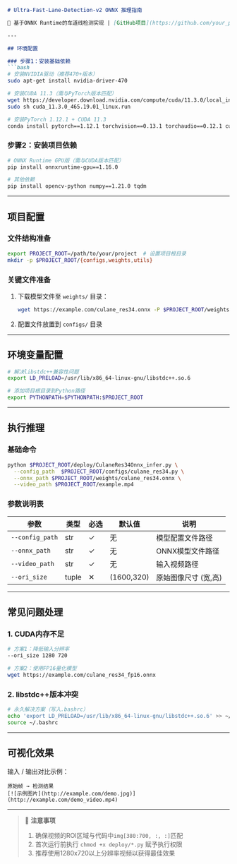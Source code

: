 ```markdown
# Ultra-Fast-Lane-Detection-v2 ONNX 推理指南

🚗 基于ONNX Runtime的车道线检测实现 | [GitHub项目](https://github.com/your_project_url)

---

## 环境配置

### 步骤1：安装基础依赖
```bash
# 安装NVIDIA驱动（推荐470+版本）
sudo apt-get install nvidia-driver-470

# 安装CUDA 11.3（需与PyTorch版本匹配）
wget https://developer.download.nvidia.com/compute/cuda/11.3.0/local_installers/cuda_11.3.0_465.19.01_linux.run
sudo sh cuda_11.3.0_465.19.01_linux.run

# 安装PyTorch 1.12.1 + CUDA 11.3
conda install pytorch==1.12.1 torchvision==0.13.1 torchaudio==0.12.1 cudatoolkit=11.3 -c pytorch
```

### 步骤2：安装项目依赖
```bash
# ONNX Runtime GPU版（需与CUDA版本匹配）
pip install onnxruntime-gpu==1.16.0

# 其他依赖
pip install opencv-python numpy==1.21.0 tqdm
```

---

## 项目配置

### 文件结构准备
```bash
export PROJECT_ROOT=/path/to/your/project  # 设置项目根目录
mkdir -p $PROJECT_ROOT/{configs,weights,utils}
```

### 关键文件准备
1. 下载模型文件至 `weights/` 目录：
   ```bash
   wget https://example.com/culane_res34.onnx -P $PROJECT_ROOT/weights/
   ```
2. 配置文件放置到 `configs/` 目录

---

## 环境变量配置
```bash
# 解决libstdc++兼容性问题
export LD_PRELOAD=/usr/lib/x86_64-linux-gnu/libstdc++.so.6

# 添加项目根目录到Python路径
export PYTHONPATH=$PYTHONPATH:$PROJECT_ROOT
```

---

## 执行推理

### 基础命令
```bash
python $PROJECT_ROOT/deploy/CulaneRes34Onnx_infer.py \
  --config_path  $PROJECT_ROOT/configs/culane_res34.py \
  --onnx_path $PROJECT_ROOT/weights/culane_res34.onnx \
  --video_path $PROJECT_ROOT/example.mp4
```

### 参数说明表
| 参数 | 类型 | 必选 | 默认值 | 说明 |
|------|------|------|--------|-----|
| `--config_path` | str  | ✓ | 无 | 模型配置文件路径 |
| `--onnx_path`   | str  | ✓ | 无 | ONNX模型文件路径 |
| `--video_path`  | str  | ✓ | 无 | 输入视频路径 |
| `--ori_size`    | tuple| ✕ | (1600,320) | 原始图像尺寸 (宽,高) |

---

## 常见问题处理

### 1. CUDA内存不足
```bash
# 方案1：降低输入分辨率
--ori_size 1280 720

# 方案2：使用FP16量化模型
wget https://example.com/culane_res34_fp16.onnx
```

### 2. libstdc++版本冲突
```bash
# 永久解决方案（写入.bashrc）
echo 'export LD_PRELOAD=/usr/lib/x86_64-linux-gnu/libstdc++.so.6' >> ~/.bashrc
source ~/.bashrc
```

---

## 可视化效果

输入 / 输出对比示例：
```
原始帧 → 检测结果
[![示例图片](http://example.com/demo.jpg)](http://example.com/demo_video.mp4)
```

---

> 📌 **注意事项**  
> 1. 确保视频的ROI区域与代码中`img[380:700, :, :]`匹配  
> 2. 首次运行前执行 `chmod +x deploy/*.py` 赋予执行权限  
> 3. 推荐使用1280x720以上分辨率视频以获得最佳效果
```